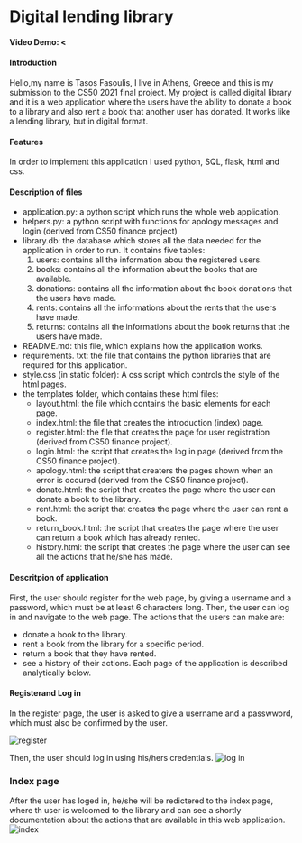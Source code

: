 ﻿# Digital lending library
 #### Video Demo:  <
#### Introduction
Hello,my name is Tasos Fasoulis, I live in Athens, Greece and this is my submission to the CS50 2021 final project. 
My project is called digital library and it is a web application where the users have the ability to donate a book to a library and also rent a book that another user has donated. It works like a lending library, but in digital format.

#### Features
In order to implement this application I used python, SQL, flask, html and css.

#### Description of files

 - application.py: a python script which runs the whole web application.
 - helpers.py: a python script with functions for apology messages and login (derived from CS50 finance project)
 - library.db: the database which stores all the data needed for the application in order to run. It contains five tables: 
	 1. users: contains all the information abou the registered users.
	 2. books: contains all the information about the books that are available.
	 3. donations: contains all the information about the book donations that the users have made.
	 4. rents: contains all the informations about the rents that the users have made.
	 5. returns: contains all the informations about the book returns that the users have made.
 - README.md: this file, which explains how the application works. 
 - requirements. txt: the file that contains the python libraries that are required for this application.
 - style.css (in static folder):  A css script which controls the style of the html pages.
 - the templates folder, which contains these html files:
	 - layout.html: the file which contains the basic elements for each page.
	 -  index.html: the file that creates the introduction (index) page.
	 - register.html: the file that creates the page for user registration (derived from CS50 finance project).
	 - login.html: the script that creates the log in page (derived from the CS50 finance project).
	 - apology.html: the script that creaters the pages shown when an error is occured (derived from the CS50 finance project).
	 - donate.html: the script that creates the page where the user can donate a book to the library.
	 - rent.html: the script that creates the page where the user can rent a book.
	 - return_book.html: the script that creates the page where the user can return a book which has already rented.
	 - history.html: the script that creates the page where the user can see all the actions that he/she has made.
	
#### Descritpion of application
First, the user should register for the web page, by giving a username and a password, which must be at least 6 characters long. Then, the user can log in and navigate to the web page. The actions that the users can make are:
 - donate a book to the library.
 - rent a book from the library for a specific period.
 - return a book that they have rented.
 - see a history of their actions.
 Each page of the application is described analytically below.

#### Registerand Log in
In the register page, the user is asked to give a username and a passwword, which must also be confirmed by the user.
	 
![register](https://github.com/tasosfas/test/blob/main/Register.JPG)

Then, the user should log in using his/hers credentials.
![log in](https://github.com/tasosfas/test/blob/main/login.JPG)

### Index page
After the user has loged in, he/she will be redictered to the index page, where th user is welcomed to the library and can see a shortly documentation about the actions that are available in this web application.
![index](https://github.com/tasosfas/test/blob/main/index.JPG)


